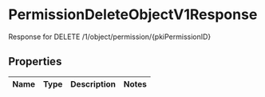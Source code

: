 

# PermissionDeleteObjectV1Response

Response for DELETE /1/object/permission/{pkiPermissionID}

## Properties

| Name | Type | Description | Notes |
|------------ | ------------- | ------------- | -------------|



